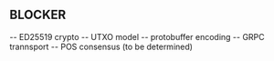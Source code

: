##  BLOCKER

-- ED25519 crypto
-- UTXO model
-- protobuffer encoding
-- GRPC trannsport 
-- POS consensus (to be determined)